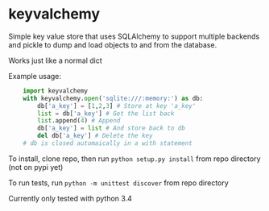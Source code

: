 # keyvalchemy

Simple key value store that uses SQLAlchemy to support multiple backends and pickle
to dump and load objects to and from the database.

Works just like a normal dict

Example usage:

```python
    import keyvalchemy
    with keyvalchemy.open('sqlite:///:memory:') as db:
        db['a_key'] = [1,2,3] # Store at key 'a_key'
        list = db['a_key'] # Get the list back
        list.append(4) # Append
        db['a_key'] = list # And store back to db
        del db['a_key'] # Delete the key
    # db is closed automaically in a with statement
```

To install, clone repo, then run `python setup.py install` from repo directory (not on pypi yet)

To run tests, run `python -m unittest discover` from repo directory

Currently only tested with python 3.4
